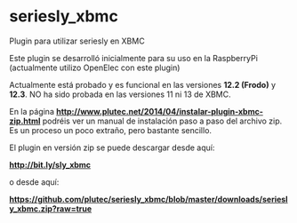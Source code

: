 seriesly_xbmc
=============

Plugin para utilizar seriesly en XBMC

Este plugin se desarrolló inicialmente para su uso en la RaspberryPi (actualmente utilizo OpenElec con este plugin)

Actualmente está probado y es funcional en las versiones **12.2 (Frodo)** y **12.3**. NO ha sido probada en las versiones 11 ni 13 de XBMC.

En la página **http://www.plutec.net/2014/04/instalar-plugin-xbmc-zip.html** podréis ver un manual de instalación paso a paso del archivo zip. Es un proceso un poco extraño, pero bastante sencillo.

El plugin en versión zip se puede descargar desde aquí: 

**http://bit.ly/sly_xbmc**

o desde aquí:

**https://github.com/plutec/seriesly_xbmc/blob/master/downloads/seriesly_xbmc.zip?raw=true**

